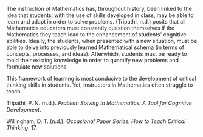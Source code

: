 The instruction of Mathematics has, throughout history, been linked to the idea that students, with the use of skills developed in class, may be able to learn and adapt in order to solve problems. (Tripathi, n.d.) posits that all Mathematics educators must constantly question themselves if the Mathematics they teach lead to the enhancement of students' cognitive abilities. Ideally, the students, when presented with a new situation, must be able to delve into previously learned Mathematical schema (in terms of concepts, processes, and ideas). Afterwhich, students must be ready to mold their existing knowledge in order to quantify new problems and formulate new solutions.

This framework of learning is most conducive to the development of critical thinking skills in students. Yet, instructors in Mathematics often struggle to teach 

Tripathi, P. N. (n.d.). _Problem Solving In Mathematics: A Tool for Cognitive Development_.

Willingham, D. T. (n.d.). _Occasional Paper Series: How to Teach Critical Thinking_. 17.